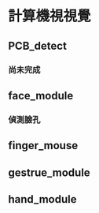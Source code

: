 # 計算機視視覺

## PCB_detect
### 尚未完成

## face_module
### 偵測臉孔

## finger_mouse

## gestrue_module

## hand_module
